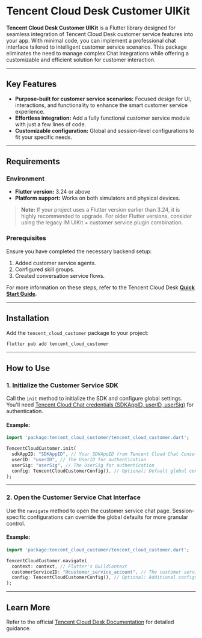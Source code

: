 # Tencent Cloud Desk Customer UIKit

**Tencent Cloud Desk Customer UIKit** is a Flutter library designed for seamless integration of Tencent Cloud Desk customer service features into your app. With minimal code, you can implement a professional chat interface tailored to intelligent customer service scenarios. This package eliminates the need to manage complex Chat integrations while offering a customizable and efficient solution for customer interaction.

---

## Key Features

- **Purpose-built for customer service scenarios:** Focused design for UI, interactions, and functionality to enhance the smart customer service experience.
- **Effortless integration:** Add a fully functional customer service module with just a few lines of code.
- **Customizable configuration:** Global and session-level configurations to fit your specific needs.

---

## Requirements

### Environment

- **Flutter version:** 3.24 or above
- **Platform support:** Works on both simulators and physical devices.

> **Note:** If your project uses a Flutter version earlier than 3.24, it is highly recommended to upgrade. For older Flutter versions, consider using the legacy IM UIKit + customer service plugin combination.

### Prerequisites

Ensure you have completed the necessary backend setup:
1. Added customer service agents.
2. Configured skill groups.
3. Created conversation service flows.

For more information on these steps, refer to the Tencent Cloud Desk **[Quick Start Guide](https://www.tencentcloud.com/document/product/1047/58964)**.

---

## Installation

Add the `tencent_cloud_customer` package to your project:

```bash
flutter pub add tencent_cloud_customer
```

---

## How to Use

### 1. Initialize the Customer Service SDK

Call the `init` method to initialize the SDK and configure global settings. You'll need [Tencent Cloud Chat credentials (SDKAppID, userID, userSig)](https://www.tencentcloud.com/document/product/1047/33517) for authentication.

#### Example:

```dart
import 'package:tencent_cloud_customer/tencent_cloud_customer.dart';

TencentCloudCustomer.init(
  sdkAppID: "SDKAppID", // Your SDKAppID from Tencent Cloud Chat Console
  userID: "userID", // The UserID for authentication
  userSig: "userSig", // The UserSig for authentication
  config: TencentCloudCustomerConfig(), // Optional: Default global configuration for all the customer service experience
);
```

---

### 2. Open the Customer Service Chat Interface

Use the `navigate` method to open the customer service chat page. Session-specific configurations can override the global defaults for more granular control.

#### Example:

```dart
import 'package:tencent_cloud_customer/tencent_cloud_customer.dart';

TencentCloudCustomer.navigate(
  context: context, // Flutter's BuildContext
  customerServiceID: "@customer_service_account", // The customer service account ID to initiate a chat with
  config: TencentCloudCustomerConfig(), // Optional: Additional configuration specific to this session
);
```

---

## Learn More

Refer to the official [Tencent Cloud Desk Documentation](https://www.tencentcloud.com/document/product/1047/63268) for detailed guidance.
